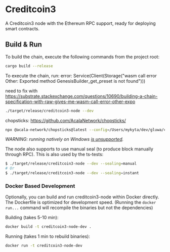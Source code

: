 # Creditcoin3

A Creditcoin3 node with the Ethereum RPC support, ready for deploying smart contracts.

## Build & Run

To build the chain, execute the following commands from the project root:

```bash
cargo build --release
```

To execute the chain, run:
error:
Service(Client(Storage("wasm call error Other: Exported method GenesisBuilder_get_preset is not found")))

need to fix with
https://substrate.stackexchange.com/questions/10690/building-a-chain-specification-with-raw-gives-me-wasm-call-error-other-expo

```bash
./target/release/creditcoin3-node --dev
```

chopsticks:
https://github.com/AcalaNetwork/chopsticks/
```bash
npx @acala-network/chopsticks@latest --config=/Users/mykyta/dev/gluwa/cc3.yml
```

_WARNING: running natively on Windows [is unsupported](https://github.com/gluwa/creditcoin/security/advisories/GHSA-cx5c-xwcv-vhmq)._

The node also supports to use manual seal (to produce block manually through RPC).
This is also used by the ts-tests:

```bash
$ ./target/release/creditcoin3-node --dev --sealing=manual
# Or
$ ./target/release/creditcoin3-node --dev --sealing=instant
```

### Docker Based Development

Optionally, you can build and run creditcoin3-node within Docker directly.
The Dockerfile is optimized for development speed.
(Running the `docker run...` command will recompile the binaries but not the dependencies)

Building (takes 5-10 min):

```bash
docker build -t creditcoin3-node-dev .
```

Running (takes 1 min to rebuild binaries):

```bash
docker run -t creditcoin3-node-dev
```
